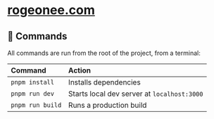 # [rogeonee.com](https://rogeonee.com/)

## 🧞 Commands

All commands are run from the root of the project, from a terminal:

| Command          | Action                                      |
| :--------------- | :------------------------------------------ |
| `pnpm install`   | Installs dependencies                       |
| `pnpm run dev`   | Starts local dev server at `localhost:3000` |
| `pnpm run build` | Runs a production build                     |
